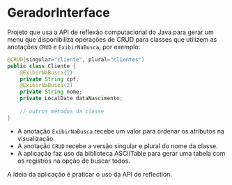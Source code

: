 # GeradorInterface

Projeto que usa a API de reflexão computacional do Java para gerar um menu que disponibiliza operações de CRUD para classes que utilizem as anotações `CRUD` e `ExibirNaBusca`, por exemplo: 
```java
@CRUD(singular="cliente", plural="clientes")
public class Cliente {
    @ExibirNaBusca(1)
    private String cpf;
    @ExibirNaBusca(2)
    private String nome;
    private LocalDate dataNascimento;
    
    // outros métodos da classe
}
```

- A anotação `ExibirNaBusca` recebe um valor para ordenar os atributos na visualização.
- A anotação `CRUD` recebe a versão singular e plural do nome da classe.
- A aplicação faz uso da biblioteca ASCIITable para gerar uma tabela com os registros na opção de buscar todos.

A ideia da aplicação é praticar o uso da API de reflection.
